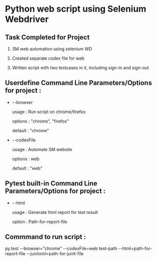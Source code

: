 # Python web script using Selenium Webdriver

## Task Completed for Project

1. SM web automation using selenium WD

2. Created separate codex file for web

3. Written script with two testcases in it, including sign-in and sign-out
  
## Userdefine Command Line Parameters/Options for project :

* --browser

    usage   : Run script on chrome/firefox
    
    options : "chrome", "firefox"
    
    default : "chrome"
    
* --codexFile

    usage   : Automate SM website
    
    options : web
    
    default : "web"
    
## Pytest built-in Command Line Parameters/Options for project :

* --html

    usage  : Generate html report for test result
    
    option : Path-for-report-file
             
## Commmand to run script :

   py.test --browser="chrome" --codexFile=web test-path --html=path-for-report-file --junitxml=path-for-junit-file